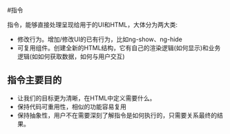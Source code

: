#指令

指令，能够直接处理呈现给用于的UI和HTML，大体分为两大类:
 - 修改行为。增加/修改UI的已有行为，比如ng-show、ng-hide
 - 可复用组件。创建全新的HTML结构，它有自己的渲染逻辑(如何显示)和业务逻辑(如如何获取数据，如何与用户交互)

## 指令主要目的
 - 让我们的目标更为清晰，在HTML中定义需要什么。
 - 保持代码可重用性，相似的功能容易复用
 - 保持抽象性，用户不在需要深刻了解指令是如何执行的，只需要关系最终的结果。


